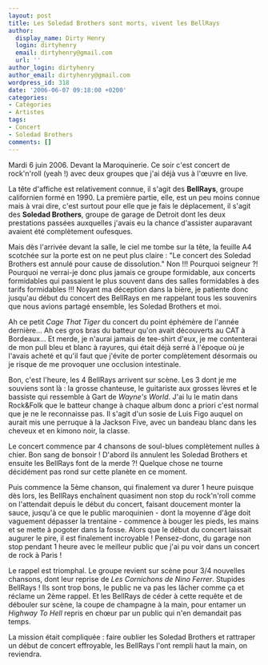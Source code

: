 ```yaml
---
layout: post
title: Les Soledad Brothers sont morts, vivent les BellRays
author:
  display_name: Dirty Henry
  login: dirtyhenry
  email: dirtyhenry@gmail.com
  url: ''
author_login: dirtyhenry
author_email: dirtyhenry@gmail.com
wordpress_id: 318
date: '2006-06-07 09:18:00 +0200'
categories:
- Catégories
- Artistes
tags:
- Concert
- Soledad Brothers
comments: []
---
```

Mardi 6 juin 2006. Devant la Maroquinerie. Ce soir c'est concert de rock'n'roll (yeah !) avec deux groupes que j'ai déjà vus à l'œuvre en live. 

La tête d'affiche est relativement connue, il s'agit des __BellRays__, groupe californien formé en 1990. La première partie, elle, est un peu moins connue mais à vrai dire, c'est surtout pour elle que je fais le déplacement, il s'agit des __Soledad Brothers__, groupe de garage de Detroit dont les deux prestations passées auxquelles j'avais eu la chance d'assister auparavant avaient été complètement oufesques.

Mais dès l'arrivée devant la salle, le ciel me tombe sur la tête, la feuille A4 scotchée sur la porte est on ne peut plus claire : "Le concert des Soledad Brothers est annulé pour cause de dissolution." Non !!! Pourquoi seigneur ?! Pourquoi ne verrai-je donc plus jamais ce groupe formidable, aux concerts formidables qui passaient le plus souvent dans des salles formidables à des tarifs formidables !!! Noyant ma déception dans la bière, je patiente donc jusqu'au début du concert des BellRays en me rappelant tous les souvenirs que nous avions partagé ensemble, les Soledad Brothers et moi. 

Ah ce petit *Cage That Tiger* du concert du point éphémère de l'année dernière... Ah ces gros bras du batteur qu'on avait découverts au CAT à Bordeaux... Et merde, je n'aurai jamais de tee-shirt d'eux, je me contenterai de mon pull bleu et blanc à rayures, qui était déjà serré à l'époque où je l'avais acheté et qu'il faut que j'évite de porter complètement désormais ou je risque de me provoquer une occlusion intestinale.

<img352>

Bon, c'est l'heure, les 4 BellRays arrivent sur scène. Les 3 dont je me souviens sont là : la grosse chanteuse, le guitariste aux grosses lèvres et le bassiste qui ressemble à Gart de *Wayne's World*. J'ai lu le matin dans Rock&Folk que le batteur change à chaque album donc a priori c'est normal que je ne le reconnaisse pas. Il s'agit d'un sosie de Luis Figo auquel on aurait mis une perruque à la Jackson Five, avec un bandeau blanc dans les cheveux et en kimono noir, la classe. 

Le concert commence par 4 chansons de soul-blues complètement nulles à chier. Bon sang de bonsoir ! D'abord ils annulent les Soledad Brothers et ensuite les BellRays font de la merde ?! Quelque chose ne tourne décidément pas rond sur cette planète en ce moment. 

Puis commence la 5ème chanson, qui finalement va durer 1 heure puisque dès lors, les BellRays enchaînent quasiment non stop du rock'n'roll comme on l'attendait depuis le début du concert, faisant doucement monter la sauce, jusqu'à ce que le public maroquinien - dont la moyenne d'âge doit vaguement dépasser la trentaine - commence à bouger les pieds, les mains et se mette à pogoter dans la fosse. Alors que le début du concert laissait augurer le pire, il est finalement incroyable ! Pensez-donc, du garage non stop pendant 1 heure avec le meilleur public que j'ai pu voir dans un concert de rock à Paris !

Le rappel est triomphal. Le groupe revient sur scène pour 3/4 nouvelles chansons, dont leur reprise de *Les Cornichons de Nino Ferrer*. Stupides BellRays ! Ils sont trop bons, le public ne va pas les lâcher comme ça et réclame un 2ème rappel. Et les BellRays de céder à cette requête et de débouler sur scène, la coupe de champagne à la main, pour entamer un *Highway To Hell* repris en chœur par un public qui n'en demandait pas temps.

La mission était compliquée : faire oublier les Soledad Brothers et rattraper un début de concert effroyable, les BellRays l'ont rempli haut la main, on reviendra.
